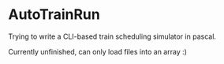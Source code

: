 # AutoTrainRun
Trying to write a CLI-based train scheduling simulator in pascal.

Currently unfinished, can only load files into an array :)
